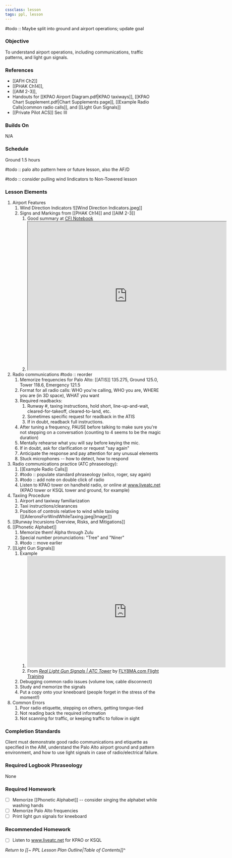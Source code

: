 ```yaml
---
cssclass: lesson
tags: ppl, lesson
---
```


#todo :: Maybe split into ground and airport operations; update goal

### Objective
To understand airport operations, including communications, traffic patterns, and light gun signals.

### References
- [[AFH Ch2]]
- [[PHAK Ch14]], 
- [[AIM 2-3]],
- Handouts for [[KPAO Airport Diagram.pdf|KPAO taxiways]], [[KPAO Chart Supplement.pdf|Chart Supplements page]], [[Example Radio Calls|common radio calls]], and [[Light Gun Signals]]
- [[Private Pilot ACS]] Sec III

### Builds On
N/A

### Schedule
Ground 1.5 hours

#todo :: palo alto pattern here or future lesson, also the AF/D

#todo :: consider pulling wind lindicators to Non-Towered lesson

### Lesson Elements
1. Airport Features
	1. Wind Direction Indicators ![[Wind Direction Indicators.jpeg]]
	2. Signs and Markings from [[PHAK Ch14]] and [[AIM 2-3]]
		1. Good summary at [CFI Notebook](https://www.cfinotebook.net/notebook/aircraft-operations/terminal/airport-markings-and-signs)
		2. <iframe src="https://www.cfinotebook.net/notebook/aircraft-operations/terminal/airport-markings-and-signs" width=640 height=480></iframe>
4. Radio communications #todo :: reorder
	1. Memorize frequencies for Palo Alto: [[ATIS]] 135.275, Ground 125.0, Tower 118.6, Emergency 121.5
	2. Format for all radio calls: WHO you're calling, WHO you are, WHERE you are (in 3D space), WHAT you want
	4. Required readbacks:
		1. Runway #, taxing instructions, hold short, line-up-and-wait, cleared-for-takeoff, cleared-to-land, etc.
		2. Sometimes specific request for readback in the ATIS
		3. If in doubt, readback full instructions.
	5. After tuning a frequency, PAUSE before talking to make sure you're not stepping on a conversation (counting to 4 seems to be the magic duration)
	6. Mentally rehearse what you will say before keying the mic.
	7. If in doubt, ask for clarification or request "say again"
	8. Anticipate the response and pay attention for any unusual elements
	9. Stuck microphones -- how to detect, how to respond
7. Radio communications practice (ATC phraseology):
	1. [[Example Radio Calls]]
	2. #todo :: populate standard phraseology (wilco, roger, say again)
	3. #todo :: add note on double click of radio
	4. Listen to KPAO tower on handheld radio, or online at www.liveatc.net (KPAO tower or KSQL tower and ground, for example)
8. Taxiing Procedure
	1. Airport and taxiway familiarization
	2. Taxi instructions/clearances
	3. Position of controls relative to wind while taxiing ([[AileronsForWindWhileTaxing.jpeg|Image]])
6. [[Runway Incursions Overview, Risks, and Mitigations]]
9. [[Phonetic Alphabet]]
	1. Memorize them! Alpha through Zulu
	2. Special number pronunciations: "Tree" and "Niner"
	3. #todo :: move earlier
10. [[Light Gun Signals]]
	1. Example
		1. <iframe id="ytplayer" type="text/html" width="640" height="360" src="https://www.youtube.com/embed/nxoakUa8UqQ"  frameborder="0"></iframe>
		2. From *[Real Light Gun Signals | ATC Tower](https://www.youtube.com/watch?v=nxoakUa8UqQ)* by [FLY8MA.com Flight Training](https://www.youtube.com/@fly8ma.comflighttraining199)
	2. Debugging common radio issues (volume low, cable disconnect)
	3. Study and memorize the signals
	4. Put a copy onto your kneeboard (people forget in the stress of the moment!)
12. Common Errors
	1. Poor radio etiquette, stepping on others, getting tongue-tied
	2. Not reading back the required information
	3. Not scanning for traffic, or keeping traffic to follow in sight

### Completion Standards
Client must demonstrate good radio communications and etiquette as specified in the AIM, understand the Palo Alto airport ground and pattern environment, and how to use light signals in case of radio/electrical failure.

### Required Logbook Phraseology
None

### Required Homework
- [ ] Memorize [[Phonetic Alphabet]] -- consider singing the alphabet while washing hands
- [ ] Memorize Palo Alto frequencies
- [ ] Print light gun signals for kneeboard

### Recommended Homework 
- [ ] Listen to www.liveatc.net for KPAO or KSQL


*Return to [[~ PPL Lesson Plan Outline|Table of Contents]]^*